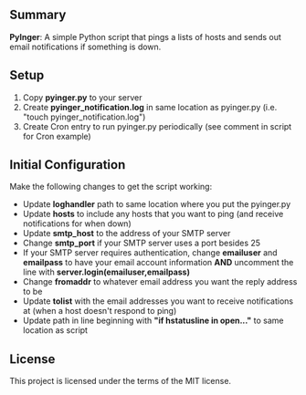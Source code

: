 ## Summary

**PyInger**: A simple Python script that pings a lists of hosts and sends out email notifications if something is down.


## Setup

1. Copy **pyinger.py** to your server
2. Create **pyinger_notification.log** in same location as pyinger.py (i.e. "touch pyinger_notification.log")
3. Create Cron entry to run pyinger.py periodically (see comment in script for Cron example)


## Initial Configuration

Make the following changes to get the script working:
* Update **loghandler** path to same location where you put the pyinger.py
* Update **hosts** to include any hosts that you want to ping (and receive notifications for when down)
* Update **smtp_host** to the address of your SMTP server
* Change **smtp_port** if your SMTP server uses a port besides 25
* If your SMTP server requires authentication, change **emailuser** and **emailpass** to have your email account information **AND** uncomment the line with **server.login(emailuser,emailpass)**
* Change **fromaddr** to whatever email address you want the reply address to be
* Update **tolist** with the email addresses you want to receive notifications at (when a host doesn't respond to ping)
* Update path in line beginning with **"if hstatusline in open..."** to same location as script


## License

This project is licensed under the terms of the MIT license.
